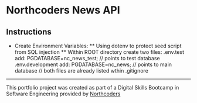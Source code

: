 # Northcoders News API

## Instructions

- Create Environment Variables:
  ** Using dotenv to protect seed script from SQL injection **
  Within ROOT directory create two files:
  .env.test
  add: PGDATABASE=nc_news_test;
  // points to test database
  .env.development
  add: PGDATABASE=nc_news;
  // points to main database
  // both files are already listed wthin .gitignore

---

This portfolio project was created as part of a Digital Skills Bootcamp in Software Engineering provided by [Northcoders](https://northcoders.com/)
